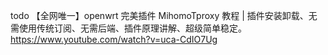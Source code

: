 todo
【全网唯一】openwrt 完美插件 MihomoTproxy 教程 | 插件安装卸载、无需使用传统订阅、无需后端、插件原理讲解、超级简单稳定。
https://www.youtube.com/watch?v=uca-CdIO7Ug
